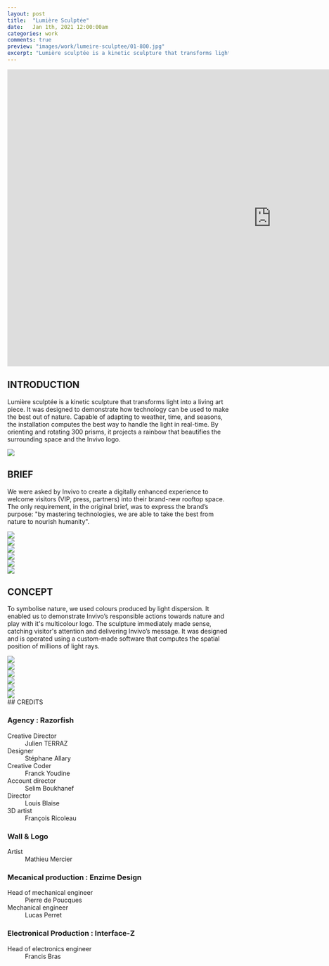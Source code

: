 ```yaml
---
layout: post
title:  "Lumière Sculptée"
date: 	Jan 1th, 2021 12:00:00am
categories: work
comments: true
preview: "images/work/lumeire-sculptee/01-800.jpg"
excerpt: "Lumière sculptée is a kinetic sculpture that transforms light into a living art piece."
---
```




<iframe width="1200" height="675" src="https://www.youtube.com/embed/p4EVVvkm5LI?controls=0" title="YouTube video player" frameborder="0" allow="accelerometer; autoplay; clipboard-write; encrypted-media; gyroscope; picture-in-picture" class="uk-responsive-width" allowfullscreen></iframe>

## INTRODUCTION

Lumière sculptée is a kinetic sculpture that transforms light into a living art piece. It was designed to demonstrate how technology can be used to make the best out of nature. Capable of adapting to weather, time, and seasons, the installation computes the best way to handle the light in real-time. By orienting and rotating 300 prisms, it projects a rainbow that beautifies the surrounding space and the Invivo logo.

<div class="uk-grid" data-uk-grid-margin="">
    <div class="uk-width-large-1-1 uk-width-medium-1-1 uk-width-small-1-1">
         <img src="/images/work/lumeire-sculptee/02.png" class="uk-responsive-width">
    </div>
</div>


## BRIEF

We were asked by Invivo to create a digitally enhanced experience to welcome visitors (VIP, press, partners) into their brand-new rooftop space. The only requirement, in the original brief, was to express the brand’s purpose: "by mastering technologies, we are able to take the best from nature to nourish humanity".


<div class="uk-grid" data-uk-grid-margin="">
    <div class="uk-width-large-1-2 uk-width-medium-1-2 uk-width-small-1-1">
         <img src="/images/work/lumeire-sculptee/03.jpg" class="uk-responsive-width">
    </div>
    <div class="uk-width-large-1-2 uk-width-medium-1-2 uk-width-small-1-1">
         <img src="/images/work/lumeire-sculptee/04.jpg" class="uk-responsive-width">
    </div>
</div>
<div class="uk-grid" data-uk-grid-margin="">
    <div class="uk-width-large-1-2 uk-width-medium-1-2 uk-width-small-1-1">
         <img src="/images/work/lumeire-sculptee/05.jpg" class="uk-responsive-width">
    </div>
    <div class="uk-width-large-1-2 uk-width-medium-1-2 uk-width-small-1-1">
         <img src="/images/work/lumeire-sculptee/06.jpg" class="uk-responsive-width">
    </div>
</div>
<div class="uk-grid" data-uk-grid-margin="">
    <div class="uk-width-large-1-2 uk-width-medium-1-2 uk-width-small-1-1">
         <img src="/images/work/lumeire-sculptee/07.jpg" class="uk-responsive-width">
    </div>
    <div class="uk-width-large-1-2 uk-width-medium-1-2 uk-width-small-1-1">
         <img src="/images/work/lumeire-sculptee/08.jpg" class="uk-responsive-width">
    </div>
</div>

## CONCEPT
To symbolise nature, we used colours produced by light dispersion. It enabled us to demonstrate Invivo’s responsible actions towards nature and play with it's multicolour logo. The sculpture immediately made sense, catching visitor's attention and delivering Invivo’s message. It was designed and is operated using a custom-made software that computes the spatial position of millions of light rays.





<div class="uk-grid" data-uk-grid-margin="">
    <div class="uk-width-large-1-2 uk-width-medium-1-2 uk-width-small-1-1">
         <img src="/images/work/lumeire-sculptee/09.jpg" class="uk-responsive-width">
    </div>
    <div class="uk-width-large-1-2 uk-width-medium-1-2 uk-width-small-1-1">
         <img src="/images/work/lumeire-sculptee/10.jpg" class="uk-responsive-width">
    </div>
</div>

<div class="uk-grid" data-uk-grid-margin="">
    <div class="uk-width-large-1-1 uk-width-medium-1-1 uk-width-small-1-1">
         <img src="/images/work/lumeire-sculptee/11.jpg" class="uk-responsive-width">
    </div>
</div>
<div class="uk-grid" data-uk-grid-margin="">
    <div class="uk-width-large-1-1 uk-width-medium-1-1 uk-width-small-1-1">
         <img src="/images/work/lumeire-sculptee/12.jpg" class="uk-responsive-width">
    </div>
</div>
<div class="uk-grid" data-uk-grid-margin="">
    <div class="uk-width-large-1-1 uk-width-medium-1-1 uk-width-small-1-1">
         <img src="/images/work/lumeire-sculptee/13.jpg" class="uk-responsive-width">
    </div>
</div>
<div class="uk-grid" data-uk-grid-margin="">
    <div class="uk-width-large-1-1 uk-width-medium-1-1 uk-width-small-1-1">
         <img src="/images/work/lumeire-sculptee/02.png" class="uk-responsive-width">
    </div>
</div>
## CREDITS

### Agency : Razorfish
<dl class="uk-description-list-line">
    <dt>Creative Director</dt>
    <dd>Julien TERRAZ</dd>
    <dt>Designer</dt>
    <dd>Stéphane Allary</dd>
    <dt>Creative Coder</dt>
    <dd>Franck Youdine</dd>
    <dt>Account director </dt>
    <dd>Selim Boukhanef</dd>
    <dt>Director</dt>
    <dd>Louis Blaise</dd>
    <dt>3D artist</dt>
    <dd>François Ricoleau</dd>
</dl>

### Wall & Logo
<dl class="uk-description-list-line">
    <dt>Artist</dt>
    <dd>Mathieu Mercier</dd>

</dl>

### Mecanical production :  Enzime Design
<dl class="uk-description-list-line">
    <dt>Head of mechanical engineer</dt>
    <dd>Pierre de Poucques</dd>
    <dt>Mechanical engineer</dt>
    <dd>Lucas Perret</dd>
</dl>

### Electronical Production  : Interface-Z
<dl class="uk-description-list-line">
    <dt>Head of electronics engineer</dt>
    <dd>Francis Bras</dd>
</dl>









